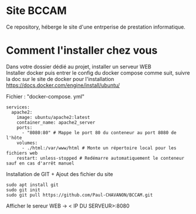 # Site BCCAM
Ce repository, héberge le site d'une entrperise de prestation informatique.


# Comment l'installer chez vous
Dans votre dossier dédié au projet, installer un serveur WEB </br>
Installer docker puis entrer le config du docker compose comme suit, suivre la doc sur le site de docker pour l'installation
https://docs.docker.com/engine/install/ubuntu/

Fichier : "docker-compose. yml"
```
services:
  apache2:
    image: ubuntu/apache2:latest
    container_name: apache2_server
    ports:
      - "8080:80" # Mappe le port 80 du conteneur au port 8080 de l'hôte
    volumes:
      - ./html:/var/www/html # Monte un répertoire local pour les fichiers web
    restart: unless-stopped # Redémarre automatiquement le conteneur sauf en cas d'arrêt manuel
```

Installation de GIT + Ajout des fichier du site
```
sudo apt install git
sudo git init
sudo git pull https://github.com/Paul-CHAVANON/BCCAM.git
```

Afficher le sereur WEB -> < IP DU SERVEUR>:8080
